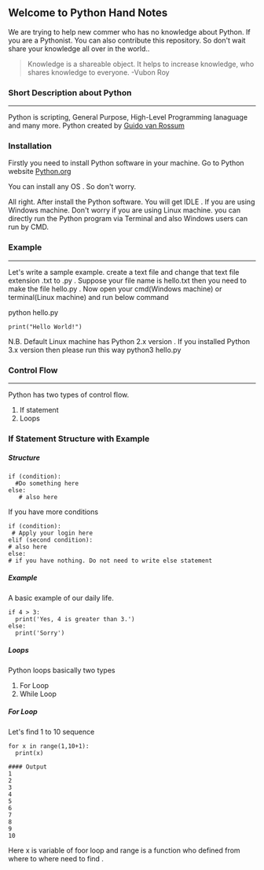 ## Welcome to Python Hand Notes

We are trying to help new commer who has no knowledge about Python. If you are a Pythonist. You can also contribute this repository. So don't wait share your knowledge all over in the world.. 

> Knowledge is a shareable object. It helps to increase knowledge, who shares knowledge to everyone.
>  -Vubon Roy


### Short Description about Python
---
Python is scripting, General Purpose, High-Level Programming lanaguage and many more. Python created by [Guido van Rossum](https://en.wikipedia.org/wiki/Guido_van_Rossum)


### Installation 
Firstly you need to install Python software in your machine. Go to Python website [Python.org](https://python.org) 

You can install any OS . So don't worry. 

All right. After install the Python software. You will get IDLE . If you are using Windows machine. Don't worry if you are using Linux machine. you can directly run the Python program via Terminal and also Windows users can run by CMD. 


### Example
---
Let's write a sample example. create a text file and change that text file extension .txt to .py . Suppose your file name is hello.txt then you need to make the file hello.py . Now open your cmd(Windows machine) or terminal(Linux machine) and run below command 

python hello.py 

```
print("Hello World!")
```
N.B. Default Linux machine has Python 2.x version . If you installed Python 3.x version then please run this way 
python3 hello.py

### Control Flow 
---
Python has two types of control flow. 
1. If statement 
2. Loops

### If Statement Structure with Example 

##### Structure
```
if (condition):
  #Do something here
else:
   # also here 

```
If you have more conditions
```
if (condition):
 # Apply your login here
elif (second condition):
# also here 
else: 
# if you have nothing. Do not need to write else statement 
```

##### Example
A basic example of our daily life.
```
if 4 > 3:
  print('Yes, 4 is greater than 3.')
else:
  print('Sorry')

``` 
##### Loops
Python loops basically two types 
1. For Loop
2. While Loop

##### For Loop
 Let's find 1 to 10 sequence 
```
for x in range(1,10+1):
  print(x)

#### Output
1
2
3
4
5
6
7
8
9
10
```
Here x is variable of foor loop and range is a function who defined from where to where need to find . 
